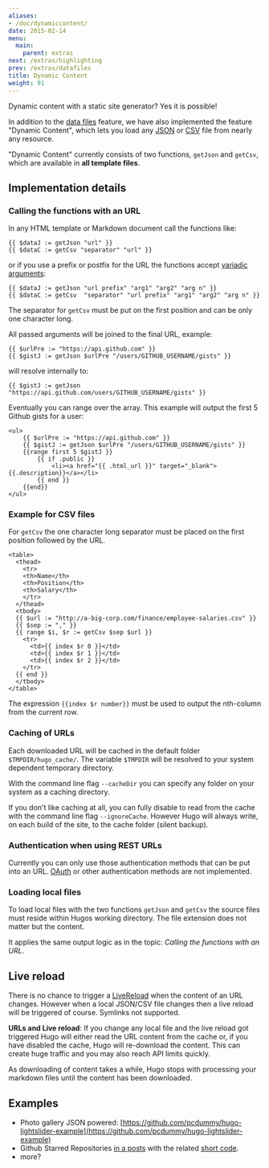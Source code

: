 ```yaml
---
aliases:
- /doc/dynamiccontent/
date: 2015-02-14
menu:
  main:
    parent: extras
next: /extras/highlighting
prev: /extras/datafiles
title: Dynamic Content
weight: 91
---
```


Dynamic content with a static site generator? Yes it is possible!

In addition to the [data files](/extras/datafiles/) feature, we have also
implemented the feature "Dynamic Content", which lets you load
any [JSON](http://www.json.org/) or
[CSV](http://en.wikipedia.org/wiki/Comma-separated_values) file
from nearly any resource.

"Dynamic Content" currently consists of two functions, `getJson`
and `getCsv`, which are available in **all template files**.

## Implementation details

### Calling the functions with an URL

In any HTML template or Markdown document call the functions like:


	{{ $dataJ := getJson "url" }}
	{{ $dataC := getCsv "separator" "url" }}


or if you use a prefix or postfix for the URL the functions
accept [variadic arguments](http://en.wikipedia.org/wiki/Variadic_function):

	{{ $dataJ := getJson "url prefix" "arg1" "arg2" "arg n" }}
	{{ $dataC := getCsv  "separator" "url prefix" "arg1" "arg2" "arg n" }}

The separator for `getCsv` must be put on the first position and can be
only one character long.

All passed arguments will be joined to the final URL, example:

	{{ $urlPre := "https://api.github.com" }}
	{{ $gistJ := getJson $urlPre "/users/GITHUB_USERNAME/gists" }}

will resolve internally to:

	{{ $gistJ := getJson "https://api.github.com/users/GITHUB_USERNAME/gists" }}

Eventually you can range over the array. This example will output the
first 5 Github gists for a user:

	<ul>
		{{ $urlPre := "https://api.github.com" }}
		{{ $gistJ := getJson $urlPre "/users/GITHUB_USERNAME/gists" }}
		{{range first 5 $gistJ }}
			{{ if .public }}
				<li><a href="{{ .html_url }}" target="_blank">{{.description}}</a></li>
			{{ end }}
		{{end}}
	</ul>


### Example for CSV files

For `getCsv` the one character long separator must be placed on the
first position followed by the URL.

	<table>
	  <thead>
	    <tr>
		<th>Name</th>
		<th>Position</th>
		<th>Salary</th>
	    </tr>
	  </thead>
	  <tbody>
	  {{ $url := "http://a-big-corp.com/finance/employee-salaries.csv" }}
	  {{ $sep := "," }}
	  {{ range $i, $r := getCsv $sep $url }}
	    <tr>
	      <td>{{ index $r 0 }}</td>
	      <td>{{ index $r 1 }}</td>
	      <td>{{ index $r 2 }}</td>
	    </tr>
	  {{ end }}
	  </tbody>
	</table>

The expression `{{index $r number}}` must be used to output the nth-column from
the current row.

### Caching of URLs

Each downloaded URL will be cached in the default folder `$TMPDIR/hugo_cache/`.
The variable `$TMPDIR` will be resolved to your system dependent
temporary directory.

With the command line flag `--cacheDir` you can specify any folder on
your system as a caching directory.

If you don't like caching at all, you can fully disable to read from the
cache with the command line flag `--ignoreCache`. However Hugo will always
write, on each build of the site, to the cache folder (silent backup).

### Authentication when using REST URLs

Currently you can only use those authentication methods that can
be put into an URL. [OAuth](http://en.wikipedia.org/wiki/OAuth) or
other authentication methods are not implemented.

### Loading local files

To load local files with the two functions `getJson` and `getCsv` the
source files must reside within Hugos working directory. The file
extension does not matter but the content.

It applies the same output logic as in the topic: *Calling the functions with an URL*.

## Live reload

There is no chance to trigger a [LiveReload](/extras/livereload/) when
the content of an URL changes. However when a local JSON/CSV file changes
then a live reload will be triggered of course. Symlinks not supported.

**URLs and Live reload**: If you change any local file and the live reload
got triggered Hugo will either read the URL content from the cache or, if
you have disabled the cache, Hugo will re-download the content.
This can create huge traffic and you may also reach API limits quickly.

As downloading of content takes a while, Hugo stops with processing
your markdown files until the content has been downloaded.

## Examples

- Photo gallery JSON powered: [https://github.com/pcdummy/hugo-lightslider-example](https://github.com/pcdummy/hugo-lightslider-example)
- Github Starred Repositories [in a posts](https://github.com/SchumacherFM/blog-cs/blob/master/content%2Fposts%2Fgithub-starred.md) with the related [short code](https://github.com/SchumacherFM/blog-cs/blob/master/layouts%2Fshortcodes%2FghStarred.html).
- more?
